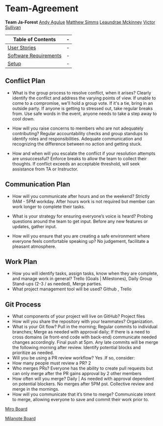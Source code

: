 # Team-Agreement

**Team Ja-Forest**
[Andy Agulue](https://github.com/AndyAgulue)
[Matthew Simms](https://github.com/mparkersimms)
[Leaundrae Mckinney](https://github.com/UreaLaden)
[Victor Sullivan](https://github.com/VictorSully79)

Table of Contents |-
------------------|----
[User Stories](User-Stories.md) | -
[Software Requirements]() | -
[Setup]() | -



## Conflict Plan

- What is the group process to resolve conflict, when it arises? Clearly identify the conflict and address the varying points of view. If unable to come to a compromise, we'll hold a group vote. If it's a tie, bring in an outside party. If anyone is getting to stressed out, take regular breaks from. Use safe words in the event, anyone needs to take a step away to cool down.

- How will you raise concerns to members who are not adequately contributing? Regular accountability checks and group standups to identify roles and responsibilities. Adequate communication and recognizing the difference between no action and getting stuck.

- How and when will you escalate the conflict if your resolution attempts are unsuccessful? Enforce breaks to allow the team to collect their thoughts. If conflict exceeds an acceptable threshold, will seek assistance from TA or Instructor.  

## Communication Plan

- How will you communicate after hours and on the weekend? Strictly 9AM - 5PM workday. After hours work is not required but member can work longer to complete their tasks.

- What is your strategy for ensuring everyone’s voice is heard? Probing questions around the team to get input. Before any new features or updates, gather input.

- How will you ensure that you are creating a safe environment where everyone feels comfortable speaking up? No judgement, facilitate a pleasant atmosphere.

## Work Plan

- How you will identify tasks, assign tasks, know when they are complete, and manage work in general? Trello (Goals | Milestones), Daily Group Stand-ups (2-3 / as needed), Merge parties.
- What project management tool will be used? Github , Trello

## Git Process

- What components of your project will live on GitHub? Project files
- How will you share the repository with your teammates? Organization.
- What is your Git flow? Pull in the morning; Regular commits to individual branches; Merge as needed with approval daily; If there is a need to cross domains (ie front-end code with back-end) communicate needed changes accordingly. Final push at 5pm. Any late commits will be merge the following morning after review. Identify potential blocks and prioritize as needed.
- Will you be using a PR review workflow? Yes .If so, consider:
- How many people must review a PR? 2 
- Who merges PRs? Everyone has the ability to create pull requests but can only merge after the PR gains approval by 2 other members
- How often will you merge? Daily | As needed with approval dependent on potential blockers. No merges after 5PM pst. Collective review and merge in the mornings.
- How will you communicate that it’s time to merge? Communicate intent to merge, allowing everyone to save and commit their work prior to.

[Miro Board](https://miro.com/app/board/o9J_lDkn6pk=/)

[Milanote Board](https://app.milanote.com/1LIMAK1SjEud7Y/artistree)
